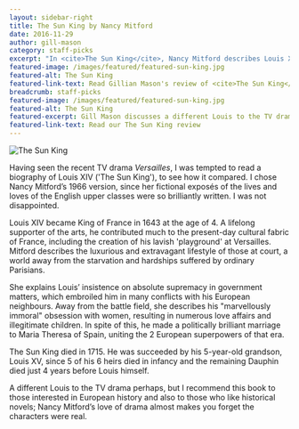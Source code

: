 ```yaml
---
layout: sidebar-right
title: The Sun King by Nancy Mitford
date: 2016-11-29
author: gill-mason
category: staff-picks
excerpt: "In <cite>The Sun King</cite>, Nancy Mitford describes Louis XIV's arts patronage, luxurious and extravagant lifestyle at Versailles, absolutist style of rule and colourful personal life."
featured-image: /images/featured/featured-sun-king.jpg
featured-alt: The Sun King
featured-link-text: Read Gillian Mason's review of <cite>The Sun King</cite>, by Nancy Mitford.
breadcrumb: staff-picks
featured-image: /images/featured/featured-sun-king.jpg
featured-alt: The Sun King
featured-excerpt: Gill Mason discusses a different Louis to the TV drama
featured-link-text: Read our The Sun King review
---
```


![The Sun King](/images/featured/featured-sun-king.jpg)

Having seen the recent TV drama <cite>Versailles</cite>, I was tempted to read a biography of Louis XIV ('The Sun King'), to see how it compared. I chose Nancy Mitford’s 1966 version, since her fictional exposés of the lives and loves of the English upper classes were so brilliantly written. I was not disappointed.

Louis XIV became King of France in 1643 at the age of 4. A lifelong supporter of the arts, he contributed much to the present-day cultural fabric of France, including the creation of his lavish 'playground' at Versailles. Mitford describes the luxurious and extravagant lifestyle of those at court, a world away from the starvation and hardships suffered by ordinary Parisians.

She explains Louis’ insistence on absolute supremacy in government matters, which embroiled him in many conflicts with his European neighbours. Away from the battle field, she describes his "marvellously immoral" obsession with women, resulting in numerous love affairs and illegitimate children. In spite of this, he made a politically brilliant marriage to Maria Theresa of Spain, uniting the 2 European superpowers of that era.

The Sun King died in 1715. He was succeeded by his 5-year-old grandson, Louis XV, since 5 of his 6 heirs died in infancy and the remaining Dauphin died just 4 years before Louis himself.

A different Louis to the TV drama perhaps, but I recommend this book to those interested in European history and also to those who like historical novels; Nancy Mitford’s love of drama almost makes you forget the characters were real.
